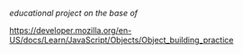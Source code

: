 *educational project on the base of*

https://developer.mozilla.org/en-US/docs/Learn/JavaScript/Objects/Object_building_practice
